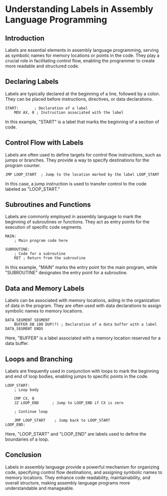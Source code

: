 # Understanding Labels in Assembly Language Programming

## Introduction
Labels are essential elements in assembly language programming, serving as symbolic names for memory locations or points in the code. They play a crucial role in facilitating control flow, enabling the programmer to create more readable and structured code.

## Declaring Labels
Labels are typically declared at the beginning of a line, followed by a colon. They can be placed before instructions, directives, or data declarations.

```assembly
START:       ; Declaration of a label
    MOV AX, 0 ; Instruction associated with the label
```

In this example, "START" is a label that marks the beginning of a section of code.

## Control Flow with Labels
Labels are often used to define targets for control flow instructions, such as jumps or branches. They provide a way to specify destinations for the program counter.

```assembly
JMP LOOP_START  ; Jump to the location marked by the label LOOP_START
```

In this case, a jump instruction is used to transfer control to the code labeled as "LOOP_START."

## Subroutines and Functions
Labels are commonly employed in assembly language to mark the beginning of subroutines or functions. They act as entry points for the execution of specific code segments.

```assembly
MAIN:
    ; Main program code here

SUBROUTINE:
    ; Code for a subroutine
    RET ; Return from the subroutine
```

In this example, "MAIN" marks the entry point for the main program, while "SUBROUTINE" designates the entry point for a subroutine.

## Data and Memory Labels
Labels can be associated with memory locations, aiding in the organization of data in the program. They are often used with data declarations to assign symbolic names to memory locations.

```assembly
DATA_SEGMENT SEGMENT
    BUFFER DB 100 DUP(?) ; Declaration of a data buffer with a label
DATA_SEGMENT ENDS
```

Here, "BUFFER" is a label associated with a memory location reserved for a data buffer.

## Loops and Branching
Labels are frequently used in conjunction with loops to mark the beginning and end of loop bodies, enabling jumps to specific points in the code.

```assembly
LOOP_START:
    ; Loop body

    CMP CX, 0
    JZ LOOP_END      ; Jump to LOOP_END if CX is zero

    ; Continue loop

    JMP LOOP_START    ; Jump back to LOOP_START
LOOP_END:
```

Here, "LOOP_START" and "LOOP_END" are labels used to define the boundaries of a loop.

## Conclusion
Labels in assembly language provide a powerful mechanism for organizing code, specifying control flow destinations, and assigning symbolic names to memory locations. They enhance code readability, maintainability, and overall structure, making assembly language programs more understandable and manageable.

